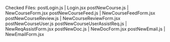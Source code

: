 Checked Files:
postLogin.js | Login.jsx
postNewCourse.js | NewCourseForm.jsx
postNewCourseFeed.js | NewCourseFeedForm.jsx
postNewCourseReview.js | NewCourseReviewForm.jsx
postNewCourseUser.js
postNewCourseUserAssistReq.js | NewReqAssistForm.jsx
postNewDoc.js | NewDocForm.jsx
postNewEmail.js | NewEmailForm.jsx